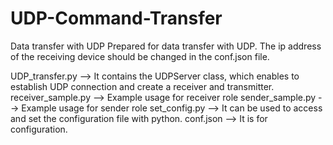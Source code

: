 # UDP-Command-Transfer
Data transfer with UDP
Prepared for data transfer with UDP. The ip address of the receiving device should be changed in the conf.json file.

UDP_transfer.py     --> It contains the UDPServer class, which enables to establish UDP connection and create a receiver and transmitter.
receiver_sample.py  --> Example usage for receiver role
sender_sample.py    --> Example usage for sender role
set_config.py       --> It can be used to access and set the configuration file with python.
conf.json           --> It is for configuration.
